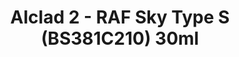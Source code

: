 ---
layout: product
title: "Alclad 2 - RAF Sky Type S (BS381C210) 30ml"
price: "TBA" 
desc: "Metalizer boja"
img_path: "/assets/img/ALCE011.jpg"
brand: "N/A"
available: false
special_offer: false
new: false
soon: false
cat: "040000"
subcat: "040300"
subsubcat: "0N/A"
sifra: "ALCE011"
popular: false
---
